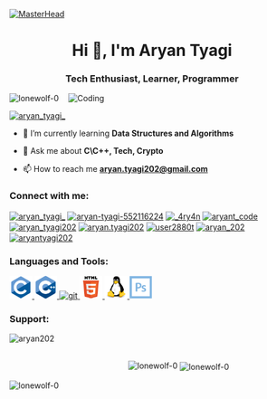 [![MasterHead](https://rishavanand.github.io/static/images/greetings.gif)](https://www.linkedin.com/in/aryan-tyagi-552116224/)
<h1 align="center">Hi 👋, I'm Aryan Tyagi</h1>
<h3 align="center">Tech Enthusiast, Learner, Programmer</h3>
<img align="right" alt="Coding" width="400" src="https://cdn.dribbble.com/users/1162077/screenshots/3848914/programmer.gif">

<p align="left"> <img src="https://komarev.com/ghpvc/?username=lonewolf-0&label=Profile%20views&color=0e75b6&style=flat" alt="lonewolf-0" /> </p>

<p align="left"> <a href="https://twitter.com/aryan_tyagi_" target="blank"><img src="https://img.shields.io/twitter/follow/aryan_tyagi_?logo=twitter&style=for-the-badge" alt="aryan_tyagi_" /></a> </p>

- 🌱 I’m currently learning **Data Structures and Algorithms**

- 💬 Ask me about **C\C++, Tech, Crypto**

- 📫 How to reach me **aryan.tyagi202@gmail.com**

<h3 align="left">Connect with me:</h3>
<p align="left">
<a href="https://twitter.com/aryan_tyagi_" target="blank"><img align="center" src="https://raw.githubusercontent.com/rahuldkjain/github-profile-readme-generator/master/src/images/icons/Social/twitter.svg" alt="aryan_tyagi_" height="30" width="40" /></a>
<a href="https://linkedin.com/in/aryan-tyagi-552116224" target="blank"><img align="center" src="https://raw.githubusercontent.com/rahuldkjain/github-profile-readme-generator/master/src/images/icons/Social/linked-in-alt.svg" alt="aryan-tyagi-552116224" height="30" width="40" /></a>
<a href="https://instagram.com/_4ry4n" target="blank"><img align="center" src="https://raw.githubusercontent.com/rahuldkjain/github-profile-readme-generator/master/src/images/icons/Social/instagram.svg" alt="_4ry4n" height="30" width="40" /></a>
<a href="https://www.codechef.com/users/aryant_code" target="blank"><img align="center" src="https://cdn.jsdelivr.net/npm/simple-icons@3.1.0/icons/codechef.svg" alt="aryant_code" height="30" width="40" /></a>
<a href="https://www.hackerrank.com/aryan_tyagi202" target="blank"><img align="center" src="https://raw.githubusercontent.com/rahuldkjain/github-profile-readme-generator/master/src/images/icons/Social/hackerrank.svg" alt="aryan_tyagi202" height="30" width="40" /></a>
<a href="https://codeforces.com/profile/aryan.tyagi202" target="blank"><img align="center" src="https://raw.githubusercontent.com/rahuldkjain/github-profile-readme-generator/master/src/images/icons/Social/codeforces.svg" alt="aryan.tyagi202" height="30" width="40" /></a>
<a href="https://www.leetcode.com/user2880t" target="blank"><img align="center" src="https://raw.githubusercontent.com/rahuldkjain/github-profile-readme-generator/master/src/images/icons/Social/leet-code.svg" alt="user2880t" height="30" width="40" /></a>
<a href="https://www.hackerearth.com/aryan_202" target="blank"><img align="center" src="https://raw.githubusercontent.com/rahuldkjain/github-profile-readme-generator/master/src/images/icons/Social/hackerearth.svg" alt="aryan_202" height="30" width="40" /></a>
<a href="https://auth.geeksforgeeks.org/user/aryantyagi202" target="blank"><img align="center" src="https://raw.githubusercontent.com/rahuldkjain/github-profile-readme-generator/master/src/images/icons/Social/geeks-for-geeks.svg" alt="aryantyagi202" height="30" width="40" /></a>
</p>

<h3 align="left">Languages and Tools:</h3>
<p align="left"> <a href="https://www.cprogramming.com/" target="_blank" rel="noreferrer"> <img src="https://raw.githubusercontent.com/devicons/devicon/master/icons/c/c-original.svg" alt="c" width="40" height="40"/> </a> <a href="https://www.w3schools.com/cpp/" target="_blank" rel="noreferrer"> <img src="https://raw.githubusercontent.com/devicons/devicon/master/icons/cplusplus/cplusplus-original.svg" alt="cplusplus" width="40" height="40"/> </a> <a href="https://git-scm.com/" target="_blank" rel="noreferrer"> <img src="https://www.vectorlogo.zone/logos/git-scm/git-scm-icon.svg" alt="git" width="40" height="40"/> </a> <a href="https://www.w3.org/html/" target="_blank" rel="noreferrer"> <img src="https://raw.githubusercontent.com/devicons/devicon/master/icons/html5/html5-original-wordmark.svg" alt="html5" width="40" height="40"/> </a> <a href="https://www.linux.org/" target="_blank" rel="noreferrer"> <img src="https://raw.githubusercontent.com/devicons/devicon/master/icons/linux/linux-original.svg" alt="linux" width="40" height="40"/> </a> <a href="https://www.photoshop.com/en" target="_blank" rel="noreferrer"> <img src="https://raw.githubusercontent.com/devicons/devicon/master/icons/photoshop/photoshop-line.svg" alt="photoshop" width="40" height="40"/> </a> </p>

<h3 align="left">Support:</h3>
<p><a href="https://www.buymeacoffee.com/aryan202"> <img align="left" src="https://cdn.buymeacoffee.com/buttons/v2/default-yellow.png" height="50" width="210" alt="aryan202" /></a></p><br><br>

<p><img align="left" src="https://github-readme-stats.vercel.app/api/top-langs?username=lonewolf-0&show_icons=true&locale=en&layout=compact" alt="lonewolf-0" /></p>

<p>&nbsp;<img align="center" src="https://github-readme-stats.vercel.app/api?username=lonewolf-0&show_icons=true&locale=en" alt="lonewolf-0" /></p>

<p><img align="center" src="https://github-readme-streak-stats.herokuapp.com/?user=lonewolf-0&" alt="lonewolf-0" /></p>

<!---
Lonewolf-0/Lonewolf-0 is a ✨ special ✨ repository because its `README.md` (this file) appears on your GitHub profile.
You can click the Preview link to take a look at your changes.
--->
